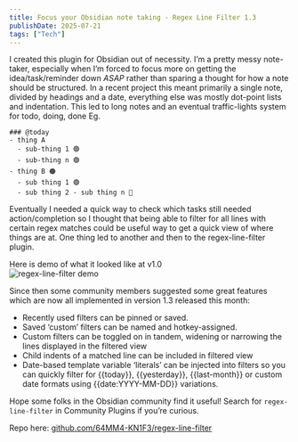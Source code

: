 ```yaml
---
title: Focus your Obsidian note taking - Regex Line Filter 1.3
publishDate: 2025-07-21
tags: ["Tech"]
---
```

I created this plugin for Obsidian out of necessity. I’m a pretty messy note-taker, especially when I’m forced to focus more on getting the idea/task/reminder down _ASAP_ rather than sparing a thought for how a note should be structured. In a recent project this meant primarily a single note, divided by headings and a date, everything else was mostly dot-point lists and indentation. This led to long notes and an eventual traffic-lights system for todo, doing, done Eg.

```
### @today
- thing A
  - sub-thing 1 🟢
  - sub-thing n 🟢
- thing B 🟠
  - sub thing 1 🟢
  - sub thing 2 - sub thing n 🔴
```

Eventually I needed a quick way to check which tasks still needed action/completion so I thought that being able to filter for all lines with certain regex matches could be useful way to get a quick view of where things are at. One thing led to another and then to the regex-line-filter plugin.

Here is demo of what it looked like at v1.0  
![regex-line-filter demo](https://64mm4-kn1f3.github.io/5RV/regex-line-filter.gif)

Since then some community members suggested some great features which are now all implemented in version 1.3 released this month:

- Recently used filters can be pinned or saved.
- Saved ‘custom’ filters can be named and hotkey-assigned.
- Custom filters can be toggled on in tandem, widening or narrowing the lines displayed in the filtered view
- Child indents of a matched line can be included in filtered view
- Date-based template variable ‘literals’ can be injected into filters so you can quickly filter for {{today}}, {{yesterday}}, {{last-month}} or custom date formats using {{date:YYYY-MM-DD}} variations.

Hope some folks in the Obsidian community find it useful! Search for `regex-line-filter` in Community Plugins if you’re curious.

Repo here: [github.com/64MM4-KN1F3/regex-line-filter](https://github.com/64MM4-KN1F3/regex-line-filter)
